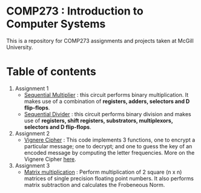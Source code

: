 # COMP273 : Introduction to Computer Systems
This is a repository for COMP273 assignments and projects taken at McGill University.

# Table of contents
1. Assignment 1
    * [Sequential Multiplier](./Asgn1/SequentialMultiplier.circ) : this circuit performs binary multiplication. It makes use of a combination of __registers, adders, selectors and D flip-flops__.
    * [Sequential Divider](./Asgn1/SequentialDivider.circ) : this circuit performs binary division and makes use of __registers, shift registers, substrators, multiplexors, selectors and D flip-flops__.
2. Assignment 2
    * [Vignere Cipher](./Asgn2/cipher.asm) : This code implements 3 functions, one to encrypt a particular message; one to decrypt; and one to guess the key of an encoded message by computing the letter frequencies. More on the Vignere Cipher [here](https://en.wikipedia.org/wiki/Vigen%C3%A8re_cipher).
4. Assignment 3
    * [Matrix multiplication](./Asgn3/matrix-arithmetic.asm) : Perform multiplication of 2 square (n x n) matrices of single precision floating point numbers. It also performs matrix subtraction and calculates the Frobeneous Norm. 
